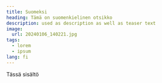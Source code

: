 ```yaml
---
title: Suomeksi
heading: Tämä on suomenkielinen otsikko
description: used as description as well as teaser text
image: 
  url: 20240106_140221.jpg
tags:
  - lorem
  - ipsum
lang: fi
---
```


Tässä sisältö